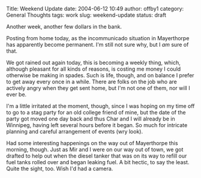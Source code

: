 Title: Weekend Update
date: 2004-06-12 10:49
author: offby1
category: General Thoughts
tags: work
slug: weekend-update
status: draft

Another week, another few dollars in the bank.

Posting from home today, as the incommunicado situation in Mayerthorpe has apparently become permanent. I'm still not sure why, but I *am* sure of that.

We got rained out again today, this is becoming a weekly thing, which, although pleasant for all kinds of reasons, is costing me money I could otherwise be making in spades. Such is life, though, and on balance I prefer to get away every once in a while. There are folks on the job who are actively angry when they get sent home, but I'm not one of them, nor will I ever be.

I'm a little irritated at the moment, though, since I was hoping on my time off to go to a stag party for an old college friend of mine, but the date of the party got moved one day back and thus Char and I will already be in Winnipeg, having left several hours before it began. So much for intricate planning and careful arrangement of events (wry look).

Had some interesting happenings on the way out of Mayerthorpe this morning, though. Just as Mir and I were on our way out of town, we got drafted to help out when the diesel tanker that was on its way to refill our fuel tanks rolled over and began leaking fuel. A bit hectic, to say the least. Quite the sight, too. Wish I'd had a camera.
